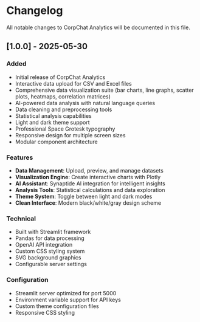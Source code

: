 # Changelog

All notable changes to CorpChat Analytics will be documented in this file.

## [1.0.0] - 2025-05-30

### Added
- Initial release of CorpChat Analytics
- Interactive data upload for CSV and Excel files
- Comprehensive data visualization suite (bar charts, line graphs, scatter plots, heatmaps, correlation matrices)
- AI-powered data analysis with natural language queries
- Data cleaning and preprocessing tools
- Statistical analysis capabilities
- Light and dark theme support
- Professional Space Grotesk typography
- Responsive design for multiple screen sizes
- Modular component architecture

### Features
- **Data Management**: Upload, preview, and manage datasets
- **Visualization Engine**: Create interactive charts with Plotly
- **AI Assistant**: Synaptide AI integration for intelligent insights
- **Analysis Tools**: Statistical calculations and data exploration
- **Theme System**: Toggle between light and dark modes
- **Clean Interface**: Modern black/white/gray design scheme

### Technical
- Built with Streamlit framework
- Pandas for data processing
- OpenAI API integration
- Custom CSS styling system
- SVG background graphics
- Configurable server settings

### Configuration
- Streamlit server optimized for port 5000
- Environment variable support for API keys
- Custom theme configuration files
- Responsive CSS styling